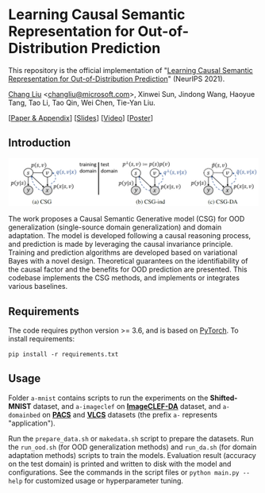 # Learning Causal Semantic Representation for Out-of-Distribution Prediction

This repository is the official implementation of "[Learning Causal Semantic Representation for Out-of-Distribution Prediction](https://arxiv.org/abs/2011.01681)" (NeurIPS 2021).

[Chang Liu][changliu] \<<changliu@microsoft.com>\>,
Xinwei Sun, Jindong Wang, Haoyue Tang, Tao Li, Tao Qin, Wei Chen, Tie-Yan Liu.

\[[Paper & Appendix](https://changliu00.github.io/causupv/causupv.pdf)\]
\[[Slides](https://changliu00.github.io/causupv/causupv-slides.pdf)\]
\[[Video](https://recorder-v3.slideslive.com/?share=52713&s=7a03cf16-4993-4e27-8502-7461239c487d)\]
\[[Poster](https://changliu00.github.io/causupv/causupv-poster.pdf)\]

## Introduction

![graphical summary](./csg-intro.png)

The work proposes a Causal Semantic Generative model (CSG) for OOD generalization (single-source domain generalization) and domain adaptation.
The model is developed following a causal reasoning process, and prediction is made by leveraging the causal invariance principle.
Training and prediction algorithms are developed based on variational Bayes with a novel design.
Theoretical guarantees on the identifiability of the causal factor and the benefits for OOD prediction are presented.
This codebase implements the CSG methods, and implements or integrates various baselines.

## Requirements

The code requires python version >= 3.6, and is based on [PyTorch](https://github.com/pytorch/pytorch). To install requirements:

```setup
pip install -r requirements.txt
```

## Usage

Folder `a-mnist` contains scripts to run the experiments on the **Shifted-MNIST** dataset,
and `a-imageclef` on [**ImageCLEF-DA**](http://imageclef.org/2014/adaptation) dataset,
and `a-domainbed` on [**PACS**](https://openaccess.thecvf.com/content_ICCV_2017/papers/Li_Deeper_Broader_and_ICCV_2017_paper.pdf) and [**VLCS**](https://openaccess.thecvf.com/content_iccv_2013/papers/Fang_Unbiased_Metric_Learning_2013_ICCV_paper.pdf) datasets
(the prefix `a-` represents "application").

Run the `prepare_data.sh` or `makedata.sh` script to prepare the datasets.
Run the `run_ood.sh` (for OOD generalization methods) and `run_da.sh` (for domain adaptation methods) scripts to train the models.
Evaluation result (accuracy on the test domain) is printed and written to disk with the model and configurations.
See the commands in the script files or `python main.py --help` for customized usage or hyperparameter tuning.

[changliu]: http://ml.cs.tsinghua.edu.cn/~changliu/index.html

